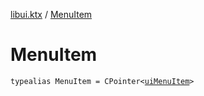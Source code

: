 [libui.ktx](README.md) / [MenuItem](-menu-item.md)

# MenuItem

`typealias MenuItem = CPointer<`[`uiMenuItem`](../libui/ui-menu-item.md)`>`